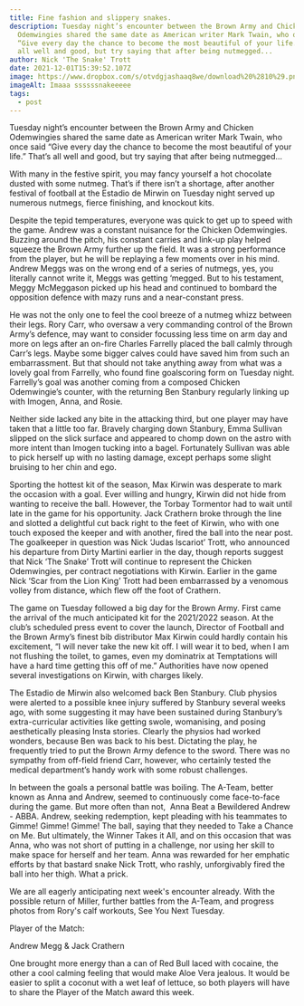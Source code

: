 ```yaml
---
title: Fine fashion and slippery snakes.
description: Tuesday night’s encounter between the Brown Army and Chicken
  Odemwingies shared the same date as American writer Mark Twain, who once said
  “Give every day the chance to become the most beautiful of your life.” That’s
  all well and good, but try saying that after being nutmegged...
author: Nick 'The Snake' Trott
date: 2021-12-01T15:39:52.107Z
image: https://www.dropbox.com/s/otvdgjashaaq8we/download%20%2810%29.png?raw=1
imageAlt: Imaaa ssssssnakeeeee
tags:
  - post
---
```

Tuesday night’s encounter between the Brown Army and Chicken Odemwingies shared the same date as American writer Mark Twain, who once said “Give every day the chance to become the most beautiful of your life.” That’s all well and good, but try saying that after being nutmegged...



With many in the festive spirit, you may fancy yourself a hot chocolate dusted with some nutmeg. That’s if there isn’t a shortage, after another festival of football at the Estadio de Mirwin on Tuesday night served up numerous nutmegs, fierce finishing, and knockout kits. 



Despite the tepid temperatures, everyone was quick to get up to speed with the game. Andrew was a constant nuisance for the Chicken Odemwingies. Buzzing around the pitch, his constant carries and link-up play helped squeeze the Brown Army further up the field. It was a strong performance from the player, but he will be replaying a few moments over in his mind. Andrew Meggs was on the wrong end of a series of nutmegs, yes, you literally cannot write it, Meggs was getting ‘megged. But to his testament, Meggy McMeggason picked up his head and continued to bombard the opposition defence with mazy runs and a near-constant press. 



He was not the only one to feel the cool breeze of a nutmeg whizz between their legs. Rory Carr, who oversaw a very commanding control of the Brown Army’s defence, may want to consider focussing less time on arm day and more on legs after an on-fire Charles Farrelly placed the ball calmly through Carr’s legs. Maybe some bigger calves could have saved him from such an embarrassment. But that should not take anything away from what was a lovely goal from Farrelly, who found fine goalscoring form on Tuesday night. Farrelly’s goal was another coming from a composed Chicken Odemwingie’s counter, with the returning Ben Stanbury regularly linking up with Imogen, Anna, and Rosie. 



Neither side lacked any bite in the attacking third, but one player may have taken that a little too far. Bravely charging down Stanbury, Emma Sullivan slipped on the slick surface and appeared to chomp down on the astro with more intent than Imogen tucking into a bagel. Fortunately Sullivan was able to pick herself up with no lasting damage, except perhaps some slight bruising to her chin and ego. 



Sporting the hottest kit of the season, Max Kirwin was desperate to mark the occasion with a goal. Ever willing and hungry, Kirwin did not hide from wanting to receive the ball. However, the Torbay Tormentor had to wait until late in the game for his opportunity. Jack Crathern broke through the line and slotted a delightful cut back right to the feet of Kirwin, who with one touch exposed the keeper and with another, fired the ball into the near post. The goalkeeper in question was Nick ‘Judas Iscariot’ Trott, who announced his departure from Dirty Martini earlier in the day, though reports suggest that Nick ‘The Snake’ Trott will continue to represent the Chicken Odemwingies, per contract negotiations with Kirwin. Earlier in the game Nick ‘Scar from the Lion King’ Trott had been embarrassed by a venomous volley from distance, which flew off the foot of Crathern. 



The game on Tuesday followed a big day for the Brown Army. First came the arrival of the much anticipated kit for the 2021/2022 season. At the club’s scheduled press event to cover the launch, Director of Football and the Brown Army’s finest bib distributor Max Kirwin could hardly contain his excitement, “I will never take the new kit off. I will wear it to bed, when I am not flushing the toilet, to games, even my dominatrix at Temptations will have a hard time getting this off of me.” Authorities have now opened several investigations on Kirwin, with charges likely. 



The Estadio de Mirwin also welcomed back Ben Stanbury. Club physios were alerted to a possible knee injury suffered by Stanbury several weeks ago, with some suggesting it may have been sustained during Stanbury’s extra-curricular activities like getting swole, womanising, and posing aesthetically pleasing Insta stories. Clearly the physios had worked wonders, because Ben was back to his best. Dictating the play, he frequently tried to put the Brown Army defence to the sword. There was no sympathy from off-field friend Carr, however, who certainly tested the medical department’s handy work with some robust challenges. 



In between the goals a personal battle was boiling. The A-Team, better known as Anna and Andrew, seemed to continuously come face-to-face during the game. But more often than not,  Anna Beat a Bewildered Andrew - ABBA. Andrew, seeking redemption, kept pleading with his teammates to Gimme! Gimme! Gimme! The ball, saying that they needed to Take a Chance on Me. But ultimately, the Winner Takes it All, and on this occasion that was Anna, who was not short of putting in a challenge, nor using her skill to make space for herself and her team. Anna was rewarded for her emphatic efforts by that bastard snake Nick Trott, who rashly, unforgivably fired the ball into her thigh. What a prick. 



We are all eagerly anticipating next week's encounter already. With the possible return of Miller, further battles from the A-Team, and progress photos from Rory's calf workouts, See You Next Tuesday. 

Player of the Match: 



Andrew Megg & Jack Crathern 



One brought more energy than a can of Red Bull laced with cocaine, the other a cool calming feeling that would make Aloe Vera jealous. It would be easier to split a coconut with a wet leaf of lettuce, so both players will have to share the Player of the Match award this week.